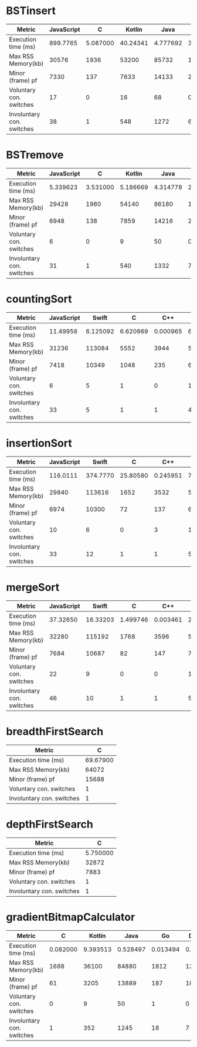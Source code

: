 
#  BSTinsert 

| Metric | JavaScript | C | Kotlin | Java | Dart | 
| - |  - |  - |  - |  - |  - | 
| Execution time (ms) | 899.7765  | 5.087000  | 40.24341  | 4.777692  | 3.408  | 
| Max RSS Memory(kb) | 30576  | 1936  | 53200  | 85732  | 14072  | 
| Minor (frame) pf | 7330  | 137  | 7633  | 14133  | 2116  | 
| Voluntary con. switches | 17  | 0  | 16  | 68  | 0  | 
| Involuntary con. switches | 38  | 1  | 548  | 1272  | 6  | 

#  BSTremove 

| Metric | JavaScript | C | Kotlin | Java | Dart | 
| - |  - |  - |  - |  - |  - | 
| Execution time (ms) | 5.339623  | 3.531000  | 5.186669  | 4.314778  | 2.886  | 
| Max RSS Memory(kb) | 29428  | 1980  | 54140  | 86180  | 13996  | 
| Minor (frame) pf | 6948  | 138  | 7859  | 14216  | 2122  | 
| Voluntary con. switches | 6  | 0  | 9  | 50  | 0  | 
| Involuntary con. switches | 31  | 1  | 540  | 1332  | 7  | 

#  countingSort 

| Metric | JavaScript | Swift | C | C++ | Kotlin | Java | Dart | 
| - |  - |  - |  - |  - |  - |  - |  - | 
| Execution time (ms) | 11.49958  | 6.125092  | 6.620869  | 0.000965  | 6.604075  | 9.720405  | 2.353  | 
| Max RSS Memory(kb) | 31236  | 113084  | 5552  | 3944  | 50640  | 85976  | 14808  | 
| Minor (frame) pf | 7418  | 10349  | 1048  | 235  | 6866  | 14076  | 2246  | 
| Voluntary con. switches | 6  | 5  | 1  | 0  | 10  | 42  | 0  | 
| Involuntary con. switches | 33  | 5  | 1  | 1  | 484  | 1285  | 6  | 

#  insertionSort 

| Metric | JavaScript | Swift | C | C++ | Kotlin | Java | Dart | 
| - |  - |  - |  - |  - |  - |  - |  - | 
| Execution time (ms) | 116.0111  | 374.7770  | 25.80580  | 0.245951  | 74.23550  | 81.80377  | 325.414  | 
| Max RSS Memory(kb) | 29840  | 113616  | 1652  | 3532  | 50264  | 85756  | 13752  | 
| Minor (frame) pf | 6974  | 10300  | 72  | 137  | 6775  | 14182  | 2050  | 
| Voluntary con. switches | 10  | 6  | 0  | 3  | 12  | 42  | 3  | 
| Involuntary con. switches | 33  | 12  | 1  | 1  | 596  | 1254  | 7  | 

#  mergeSort 

| Metric | JavaScript | Swift | C | C++ | Kotlin | Java | Dart | 
| - |  - |  - |  - |  - |  - |  - |  - | 
| Execution time (ms) | 37.32650  | 16.33203  | 1.499746  | 0.003461  | 28.62866  | 6.512354  | 9.935  | 
| Max RSS Memory(kb) | 32280  | 115192  | 1768  | 3596  | 53884  | 84836  | 16536  | 
| Minor (frame) pf | 7684  | 10687  | 82  | 147  | 7802  | 14108  | 2678  | 
| Voluntary con. switches | 22  | 9  | 0  | 0  | 17  | 113  | 2  | 
| Involuntary con. switches | 46  | 10  | 1  | 1  | 561  | 1260  | 6  | 

#  breadthFirstSearch 

| Metric | C | 
| - |  - | 
| Execution time (ms) | 69.67900  | 
| Max RSS Memory(kb) | 64072  | 
| Minor (frame) pf | 15688  | 
| Voluntary con. switches | 1  | 
| Involuntary con. switches | 1  | 

#  depthFirstSearch 

| Metric | C | 
| - |  - | 
| Execution time (ms) | 5.750000  | 
| Max RSS Memory(kb) | 32872  | 
| Minor (frame) pf | 7883  | 
| Voluntary con. switches | 1  | 
| Involuntary con. switches | 1  | 

#  gradientBitmapCalculator 

| Metric | C | Kotlin | Java | Go | Dart | 
| - |  - |  - |  - |  - |  - | 
| Execution time (ms) | 0.082000  | 9.393513  | 0.528497  | 0.013494  | 0.022  | 
| Max RSS Memory(kb) | 1688  | 36100  | 84880  | 1812  | 12852  | 
| Minor (frame) pf | 61  | 3205  | 13889  | 187  | 1805  | 
| Voluntary con. switches | 0  | 9  | 50  | 1  | 0  | 
| Involuntary con. switches | 1  | 352  | 1245  | 18  | 7  | 

